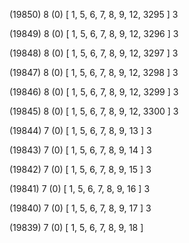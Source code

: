 (19850) 8 (0) [ 1, 5, 6, 7, 8, 9, 12, 3295 ] 3 


(19849) 8 (0) [ 1, 5, 6, 7, 8, 9, 12, 3296 ] 3 


(19848) 8 (0) [ 1, 5, 6, 7, 8, 9, 12, 3297 ] 3 


(19847) 8 (0) [ 1, 5, 6, 7, 8, 9, 12, 3298 ] 3 


(19846) 8 (0) [ 1, 5, 6, 7, 8, 9, 12, 3299 ] 3 


(19845) 8 (0) [ 1, 5, 6, 7, 8, 9, 12, 3300 ] 3 


(19844) 7 (0) [ 1, 5, 6, 7, 8, 9, 13 ] 3 


(19843) 7 (0) [ 1, 5, 6, 7, 8, 9, 14 ] 3 


(19842) 7 (0) [ 1, 5, 6, 7, 8, 9, 15 ] 3 


(19841) 7 (0) [ 1, 5, 6, 7, 8, 9, 16 ] 3 


(19840) 7 (0) [ 1, 5, 6, 7, 8, 9, 17 ] 3 


(19839) 7 (0) [ 1, 5, 6, 7, 8, 9, 18 ]  

